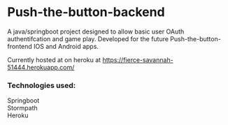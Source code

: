 # Push-the-button-backend
A java/springboot project designed to allow basic user OAuth authentifcation and game play.
Developed for the future Push-the-button-frontend IOS and Android apps.

Currently hosted at on heroku at
https://fierce-savannah-51444.herokuapp.com/

### Technologies used:
Springboot  
Stormpath  
Heroku  
